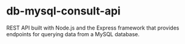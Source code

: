 # db-mysql-consult-api
REST API built with Node.js and the Express framework that provides endpoints for querying data from a MySQL database.
